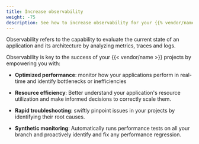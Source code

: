```yaml
---
title: Increase observability
weight: -75
description: See how to increase observability for your {{% vendor/name %}} projects.
---
```


Observability refers to the capability to evaluate the current state of an application and its architecture by analyzing metrics, traces and logs.

Observability is key to the success of your {{< vendor/name >}} projects by empowering you with:

- **Optimized performance**: monitor how your applications perform in real-time and identify bottlenecks or inefficiencies

- **Resource efficiency**: Better understand your application's resource utilization and make informed decisions to correctly scale them.

- **Rapid troubleshooting**: swiftly pinpoint issues in your projects by identifying their root causes.

- **Synthetic monitoring**: Automatically runs performance tests on all your branch and proactively identify and fix any performance regression.
